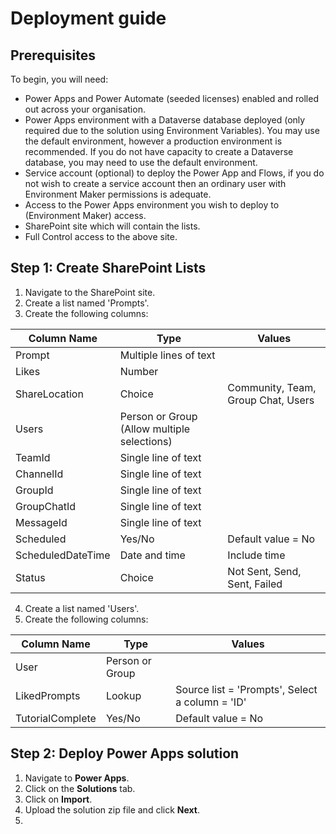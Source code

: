 # Deployment guide

## Prerequisites

To begin, you will need:

- Power Apps and Power Automate (seeded licenses) enabled and rolled out across your organisation.
- Power Apps environment with a Dataverse database deployed (only required due to the solution using Environment Variables). You may use the default environment, however a production environment is recommended. If you do not have capacity to create a Dataverse database, you may need to use the default environment. 
- Service account (optional) to deploy the Power App and Flows, if you do not wish to create a service account then an ordinary user with Environment Maker permissions is adequate.
- Access to the Power Apps environment you wish to deploy to (Environment Maker) access.
- SharePoint site which will contain the lists.
- Full Control access to the above site. 

## Step 1: Create SharePoint Lists

  1. Navigate to the SharePoint site.
  2. Create a list named 'Prompts'.
  3. Create the following columns:

| Column Name    | Type | Values |
| -------- | ------- | ------- | 
| Prompt  | Multiple lines of text    |
| Likes | Number     |
| ShareLocation | Choice     | Community, Team, Group Chat, Users |
| Users    | Person or Group (Allow multiple selections)  |
| TeamId    | Single line of text  |
| ChannelId    | Single line of text  |
| GroupId    | Single line of text  |
| GroupChatId    | Single line of text  |
| MessageId    | Single line of text  |
| Scheduled    | Yes/No  | Default value = No |
| ScheduledDateTime    | Date and time  | Include time |
| Status    | Choice  | Not Sent, Send, Sent, Failed | Default value = Not Sent

4. Create a list named 'Users'.
5. Create the following columns:

| Column Name    | Type | Values |
| -------- | ------- | ------- | 
| User  | Person or Group    |
| LikedPrompts | Lookup     | Source list = 'Prompts', Select a column = 'ID' |
| TutorialComplete | Yes/No     | Default value = No |

## Step 2: Deploy Power Apps solution

1. Navigate to **Power Apps**.
2. Click on the **Solutions** tab.
3. Click on **Import**.
4. Upload the solution zip file and click **Next**.
5. 
